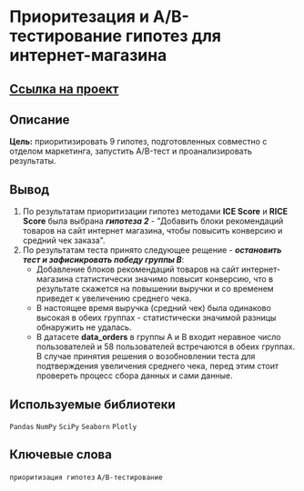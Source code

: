 # Приоритезация и A/B-тестирование гипотез для интернет-магазина

## [Ссылка на проект](https://nbviewer.org/github/KSingular/yp_da_projects/blob/main/set_07_AB_online_market/set_07_AB_online_market.ipynb)

## Описание
**Цель:** приоритизировать 9 гипотез, подготовленных совместно с отделом маркетинга, запустить A/B-тест и проанализировать результаты.

## Вывод
1. По результатам приоритизации гипотез методами **ICE Score** и **RICE Score** была выбрана ***гипотеза 2*** - "Добавить блоки рекомендаций товаров на сайт интернет магазина, чтобы повысить конверсию и средний чек заказа".  
2. По результатам теста принято следующее рещение - ***остановить тест и зафисикровать победу группы В***:  
   * Добавление блоков рекомендаций товаров на сайт интернет-магазина статистически значимо повысит конверсию, что в результате скажется на повышении выручки и со временем приведет к увеличению среднего чека.  
   * В настоящее время выручка (средний чек) была одинаково высокая в обеих группах - статистически значимой разницы обнаружить не удалась.  
   * В датасете **data_orders** в группы А и В входит неравное число пользователей и 58 пользователей встречаются в обеих группах. В случае принятия решения о возобновлении теста для подтверждения увеличения среднего чека, перед этим стоит провереть процесс сбора данных и сами данные.
   
## Используемые библиотеки
`Pandas` `NumPy` `SciPy` `Seaborn` `Plotly` 

## Ключевые слова
`приоритизация гипотез` `A/B-тестирование` 
